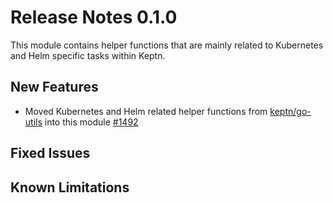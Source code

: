 # Release Notes 0.1.0

This module contains helper functions that are mainly related to Kubernetes and Helm specific tasks within Keptn.

## New Features
- Moved Kubernetes and Helm related helper functions from [keptn/go-utils](https://github.com/keptn/go-utils) into this module [#1492](https://github.com/keptn/keptn/issues/1492)  

## Fixed Issues

## Known Limitations
